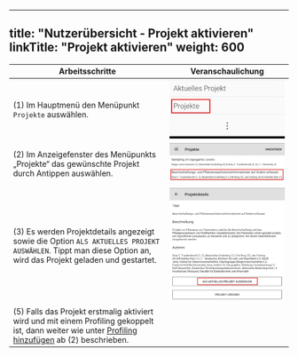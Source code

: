 
---
title: "Nutzerübersicht - Projekt aktivieren"
linkTitle: "Projekt aktivieren"
weight: 600
---

| Arbeitsschritte | Veranschaulichung |
| ------ | :-----: |
| (1) Im Hauptmenü den Menüpunkt `Projekte` auswählen. | ![](/screenshots/fig/FirstSteps/de/FirstSteps_1_6_img_01_de.jpg) |
| (2) Im Anzeigefenster des Menüpunkts „Projekte“ das gewünschte Projekt durch Antippen auswählen. | ![](/screenshots/fig/FirstSteps/de/FirstSteps_1_6_img_02_de.jpg) |
| (3) Es werden Projektdetails angezeigt sowie die Option `ALS AKTUELLES PROJEKT AUSWÄHLEN`. Tippt man diese Option an, wird das Projekt geladen und gestartet. | ![](/screenshots/fig/FirstSteps/de/FirstSteps_1_6_img_03_de.jpg) |
| (5) Falls das Projekt erstmalig aktiviert wird und mit einem Profiling gekoppelt ist, dann weiter wie unter [Profiling hinzufügen](https://fieldmapp.github.io/docs/useroverview/firststeps/addprofiling/) ab (2) beschrieben. |  |

